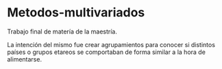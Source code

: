 # Metodos-multivariados

Trabajo final de matería de la maestría.

La intención del mismo fue crear agrupamientos para conocer si distintos países o grupos etareos se comportaban de forma similar a la hora de alimentarse.
